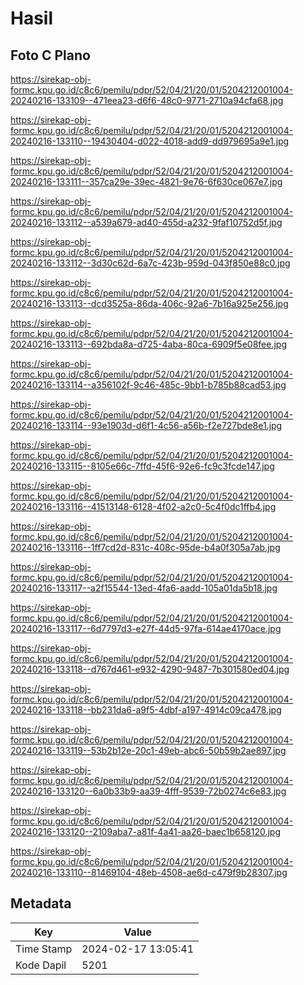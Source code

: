 # Hasil

## Foto C Plano

https://sirekap-obj-formc.kpu.go.id/c8c6/pemilu/pdpr/52/04/21/20/01/5204212001004-20240216-133109--471eea23-d6f6-48c0-9771-2710a94cfa68.jpg

https://sirekap-obj-formc.kpu.go.id/c8c6/pemilu/pdpr/52/04/21/20/01/5204212001004-20240216-133110--19430404-d022-4018-add9-dd979695a9e1.jpg

https://sirekap-obj-formc.kpu.go.id/c8c6/pemilu/pdpr/52/04/21/20/01/5204212001004-20240216-133111--357ca29e-39ec-4821-9e76-6f630ce067e7.jpg

https://sirekap-obj-formc.kpu.go.id/c8c6/pemilu/pdpr/52/04/21/20/01/5204212001004-20240216-133112--a539a679-ad40-455d-a232-9faf10752d5f.jpg

https://sirekap-obj-formc.kpu.go.id/c8c6/pemilu/pdpr/52/04/21/20/01/5204212001004-20240216-133112--3d30c62d-6a7c-423b-959d-043f850e88c0.jpg

https://sirekap-obj-formc.kpu.go.id/c8c6/pemilu/pdpr/52/04/21/20/01/5204212001004-20240216-133113--dcd3525a-86da-406c-92a6-7b16a925e256.jpg

https://sirekap-obj-formc.kpu.go.id/c8c6/pemilu/pdpr/52/04/21/20/01/5204212001004-20240216-133113--692bda8a-d725-4aba-80ca-6909f5e08fee.jpg

https://sirekap-obj-formc.kpu.go.id/c8c6/pemilu/pdpr/52/04/21/20/01/5204212001004-20240216-133114--a356102f-9c46-485c-9bb1-b785b88cad53.jpg

https://sirekap-obj-formc.kpu.go.id/c8c6/pemilu/pdpr/52/04/21/20/01/5204212001004-20240216-133114--93e1903d-d6f1-4c56-a56b-f2e727bde8e1.jpg

https://sirekap-obj-formc.kpu.go.id/c8c6/pemilu/pdpr/52/04/21/20/01/5204212001004-20240216-133115--8105e66c-7ffd-45f6-92e6-fc9c3fcde147.jpg

https://sirekap-obj-formc.kpu.go.id/c8c6/pemilu/pdpr/52/04/21/20/01/5204212001004-20240216-133116--41513148-6128-4f02-a2c0-5c4f0dc1ffb4.jpg

https://sirekap-obj-formc.kpu.go.id/c8c6/pemilu/pdpr/52/04/21/20/01/5204212001004-20240216-133116--1ff7cd2d-831c-408c-95de-b4a0f305a7ab.jpg

https://sirekap-obj-formc.kpu.go.id/c8c6/pemilu/pdpr/52/04/21/20/01/5204212001004-20240216-133117--a2f15544-13ed-4fa6-aadd-105a01da5b18.jpg

https://sirekap-obj-formc.kpu.go.id/c8c6/pemilu/pdpr/52/04/21/20/01/5204212001004-20240216-133117--6d7797d3-e27f-44d5-97fa-614ae4170ace.jpg

https://sirekap-obj-formc.kpu.go.id/c8c6/pemilu/pdpr/52/04/21/20/01/5204212001004-20240216-133118--d767d461-e932-4290-9487-7b301580ed04.jpg

https://sirekap-obj-formc.kpu.go.id/c8c6/pemilu/pdpr/52/04/21/20/01/5204212001004-20240216-133118--bb231da6-a9f5-4dbf-a197-4914c09ca478.jpg

https://sirekap-obj-formc.kpu.go.id/c8c6/pemilu/pdpr/52/04/21/20/01/5204212001004-20240216-133119--53b2b12e-20c1-49eb-abc6-50b59b2ae897.jpg

https://sirekap-obj-formc.kpu.go.id/c8c6/pemilu/pdpr/52/04/21/20/01/5204212001004-20240216-133120--6a0b33b9-aa39-4fff-9539-72b0274c6e83.jpg

https://sirekap-obj-formc.kpu.go.id/c8c6/pemilu/pdpr/52/04/21/20/01/5204212001004-20240216-133120--2109aba7-a81f-4a41-aa26-baec1b658120.jpg

https://sirekap-obj-formc.kpu.go.id/c8c6/pemilu/pdpr/52/04/21/20/01/5204212001004-20240216-133110--81469104-48eb-4508-ae6d-c479f9b28307.jpg


## Metadata

| Key        | Value               |
| ---------- | ------------------- |
| Time Stamp | 2024-02-17 13:05:41 |
| Kode Dapil | 5201                |



